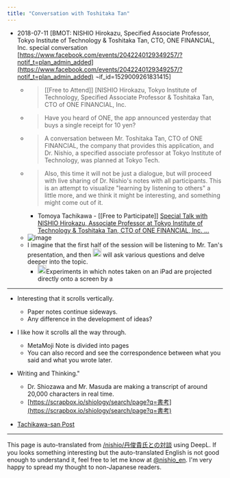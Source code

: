 ```yaml
---
title: "Conversation with Toshitaka Tan"
---
```


- 2018-07-11 [BMOT: NISHIO Hirokazu, Specified Associate Professor, Tokyo Institute of Technology & Toshitaka Tan, CTO, ONE FINANCIAL, Inc. special conversation [https://www.facebook.com/events/2042240129349257/?notif_t=plan_admin_added](https://www.facebook.com/events/2042240129349257/?notif_t=plan_admin_added) ¬if_id=1529009261831415]
    - > [[Free to Attend]] [NISHIO Hirokazu, Tokyo Institute of Technology, Specified Associate Professor & Toshitaka Tan, CTO of ONE FINANCIAL, Inc.
    - >  Have you heard of ONE, the app announced yesterday that buys a single receipt for 10 yen?
    - >  A conversation between Mr. Toshitaka Tan, CTO of ONE FINANCIAL, the company that provides this application, and Dr. Nishio, a specified associate professor at Tokyo Institute of Technology, was planned at Tokyo Tech.
    - >  Also, this time it will not be just a dialogue, but will proceed with live sharing of Dr. Nishio's notes with all participants. This is an attempt to visualize "learning by listening to others" a little more, and we think it might be interesting, and something might come out of it.
        - Tomoya Tachikawa - [[Free to Participate]] [Special Talk with NISHIO Hirokazu, Associate Professor at Tokyo Institute of Technology & Toshitaka Tan, CTO of ONE FINANCIAL, Inc. ...](https://www.facebook.com/tomoya.tatekawa/posts/10212900309811604)
    - ![image](https://gyazo.com/05af3288e7a27e5c3b8c3557744663a0/thumb/1000)
    - I imagine that the first half of the session will be listening to Mr. Tan's presentation, and then <img src='https://scrapbox.io/api/pages/nishio-en/nishio/icon' alt='nishio.icon' height="19.5"/> will ask various questions and delve deeper into the topic.
        - <img src='https://scrapbox.io/api/pages/nishio-en/nishio/icon' alt='nishio.icon' height="19.5"/>Experiments in which notes taken on an iPad are projected directly onto a screen by a


-----

- Interesting that it scrolls vertically.
    - Paper notes continue sideways.
    - Any difference in the development of ideas?
- I like how it scrolls all the way through.
    - MetaMoji Note is divided into pages
    - You can also record and see the correspondence between what you said and what you wrote later.
- Writing and Thinking."
    - Dr. Shiozawa and Mr. Masuda are making a transcript of around 20,000 characters in real time.
    - [https://scrapbox.io/shiology/search/page?q=書考](https://scrapbox.io/shiology/search/page?q=書考)

- [Tachikawa-san Post](https://www.facebook.com/tomoya.tatekawa/posts/10213157519881695?notif_id=1531322789712519&notif_t=like_tagged)

---
This page is auto-translated from [/nishio/丹俊貴氏との対談](https://scrapbox.io/nishio/丹俊貴氏との対談) using DeepL. If you looks something interesting but the auto-translated English is not good enough to understand it, feel free to let me know at [@nishio_en](https://twitter.com/nishio_en). I'm very happy to spread my thought to non-Japanese readers.